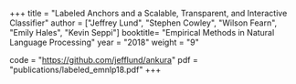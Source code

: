 +++
title = "Labeled Anchors and a Scalable, Transparent, and Interactive Classifier"
author = ["Jeffrey Lund", "Stephen Cowley", "Wilson Fearn", "Emily Hales", "Kevin Seppi"]
booktitle= "Empirical Methods in Natural Language Processing"
year = "2018"
weight = "9"

code = "https://github.com/jefflund/ankura"
pdf = "publications/labeled_emnlp18.pdf"
+++
